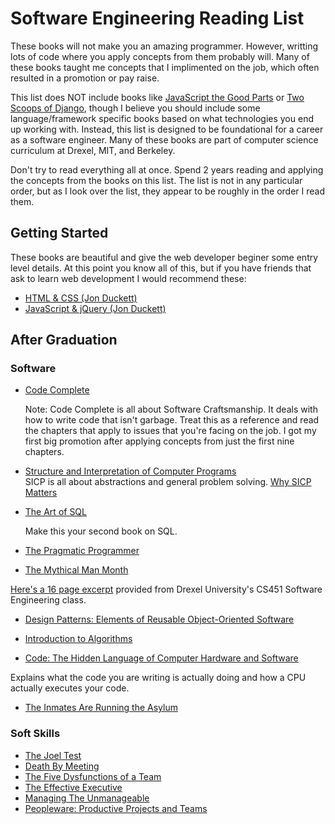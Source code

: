 # Software Engineering Reading List

These books will not make you an amazing programmer. However, writting lots of code where you apply concepts from them probably will. Many of these books taught me concepts that I implimented on the job, which often resulted in a promotion or pay raise.

This list does NOT include books like [JavaScript the Good Parts](http://shop.oreilly.com/product/9780596517748.do) or [Two Scoops of Django](https://www.amazon.com/Two-Scoops-Django-Best-Practices/dp/0981467342), though I believe you should include some language/framework specific books based on what technologies you end up working with. Instead, this list is designed to be foundational for a career as a software engineer. Many of these books are part of computer science curriculum at Drexel, MIT, and Berkeley.

Don't try to read everything all at once. Spend 2 years reading and applying the concepts from the books on this list. The list is not in any particular order, but as I look over the list, they appear to be roughly in the order I read them.

## Getting Started

These books are beautiful and give the web developer beginer some entry level details. At this point you know all of this, but if you have friends that ask to learn web development I would recommend these:

 * [HTML & CSS (Jon Duckett)](https://www.amazon.com/HTML-CSS-Design-Build-Websites/dp/1118008189)
 * [JavaScript & jQuery (Jon Duckett)](https://www.amazon.com/JavaScript-JQuery-Interactive-Front-End-Development/dp/1118531647/ref=pd_lpo_sbs_14_t_1?_encoding=UTF8&psc=1&refRID=FC4GCT5K43083FZKY136)

## After Graduation

### Software

 * [Code Complete](https://www.amazon.com/Code-Complete-Practical-Handbook-Construction/dp/0735619670)  

	Note: Code Complete is all about Software Craftsmanship. It deals with how to write code that isn't garbage. Treat this as a reference and read the chapters that apply to issues that you're facing on the job. I got my first big promotion after applying concepts from just the first nine chapters.
 	
 * [Structure and Interpretation of Computer Programs](https://mitpress.mit.edu/sicp/full-text/book/book.html)  
 	SICP is all about abstractions and general problem solving. [Why SICP Matters](https://people.eecs.berkeley.edu/~bh/sicp.html)
 	
 * [The Art of SQL](https://www.amazon.com/Art-SQL-Stephane-Faroult/dp/0596008945)  

 	Make this your second book on SQL.

 * [The Pragmatic Programmer](https://www.amazon.com/Pragmatic-Programmer-Journeyman-Master/dp/020161622X)

 * [The Mythical Man Month](https://github.com/tiy-greenville-front-end-fall-2016/overview/tree/master/assets/MythicalManMonth.pdf)
 
 [Here's a 16 page excerpt](MythicalManMonth.pdf) provided from Drexel University's CS451 Software Engineering class.
 
 * [Design Patterns: Elements of Reusable Object-Oriented Software](https://www.amazon.com/Design-Patterns-Elements-Reusable-Object-Oriented/dp/0201633612)
 
 * [Introduction to Algorithms](https://www.amazon.com/Introduction-Algorithms-3rd-MIT-Press/dp/0262033844)
 
 * [Code: The Hidden Language of Computer Hardware and Software](https://www.amazon.com/Code-Language-Computer-Hardware-Software/dp/0735611319)
 
 Explains what the code you are writing is actually doing and how a CPU actually executes your code.
 
 * [The Inmates Are Running the Asylum](https://www.amazon.com/Inmates-Are-Running-Asylum-Products/dp/0672326140)
 

### Soft Skills

 * [The Joel Test](https://www.joelonsoftware.com/2000/08/09/the-joel-test-12-steps-to-better-code/)
 * [Death By Meeting](https://www.amazon.com/Death-Meeting-Leadership-Solving-Business/dp/0787968056)
 * [The Five Dysfunctions of a Team](https://www.amazon.com/Five-Dysfunctions-Team-Leadership-Fable/dp/0787960756/ref=pd_lpo_sbs_14_img_0?_encoding=UTF8&psc=1&refRID=QCSQEZBR0AEYNH4HY69Y)
 * [The Effective Executive](https://www.amazon.com/Effective-Executive-Definitive-Harperbusiness-Essentials/dp/0060833459/ref=pd_lpo_sbs_14_img_0?_encoding=UTF8&psc=1&refRID=GCZ4A806EVYZ2MQ54W32)
 * [Managing The Unmanageable](https://www.amazon.com/Managing-Unmanageable-Insights-Software-People/dp/032182203X)
 * [Peopleware: Productive Projects and Teams](https://www.amazon.com/Peopleware-Productive-Projects-Teams-Second/dp/0932633439)